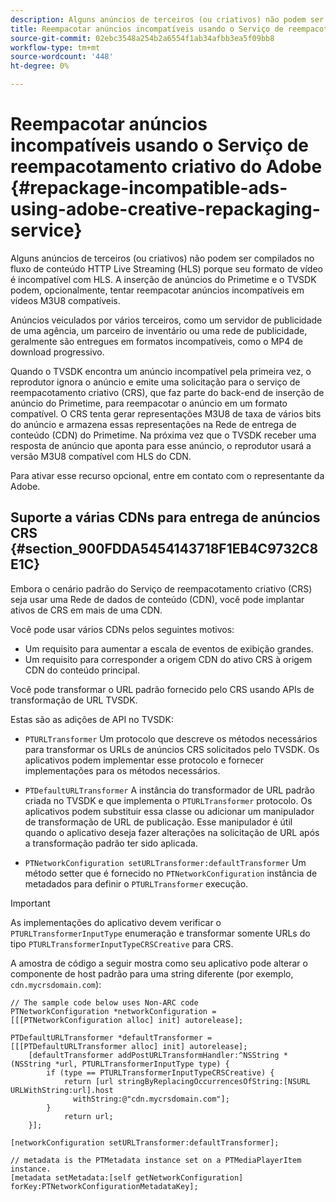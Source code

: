 ```yaml
---
description: Alguns anúncios de terceiros (ou criativos) não podem ser compilados no fluxo de conteúdo HTTP Live Streaming (HLS) porque seu formato de vídeo é incompatível com HLS. A inserção de anúncios do Primetime e o TVSDK podem, opcionalmente, tentar reempacotar anúncios incompatíveis em vídeos M3U8 compatíveis.
title: Reempacotar anúncios incompatíveis usando o Serviço de reempacotamento criativo do Adobe
source-git-commit: 02ebc3548a254b2a6554f1ab34afbb3ea5f09bb8
workflow-type: tm+mt
source-wordcount: '448'
ht-degree: 0%

---
```


# Reempacotar anúncios incompatíveis usando o Serviço de reempacotamento criativo do Adobe {#repackage-incompatible-ads-using-adobe-creative-repackaging-service}

Alguns anúncios de terceiros (ou criativos) não podem ser compilados no fluxo de conteúdo HTTP Live Streaming (HLS) porque seu formato de vídeo é incompatível com HLS. A inserção de anúncios do Primetime e o TVSDK podem, opcionalmente, tentar reempacotar anúncios incompatíveis em vídeos M3U8 compatíveis.

Anúncios veiculados por vários terceiros, como um servidor de publicidade de uma agência, um parceiro de inventário ou uma rede de publicidade, geralmente são entregues em formatos incompatíveis, como o MP4 de download progressivo.

Quando o TVSDK encontra um anúncio incompatível pela primeira vez, o reprodutor ignora o anúncio e emite uma solicitação para o serviço de reempacotamento criativo (CRS), que faz parte do back-end de inserção de anúncio do Primetime, para reempacotar o anúncio em um formato compatível. O CRS tenta gerar representações M3U8 de taxa de vários bits do anúncio e armazena essas representações na Rede de entrega de conteúdo (CDN) do Primetime. Na próxima vez que o TVSDK receber uma resposta de anúncio que aponta para esse anúncio, o reprodutor usará a versão M3U8 compatível com HLS do CDN.

Para ativar esse recurso opcional, entre em contato com o representante da Adobe.

## Suporte a várias CDNs para entrega de anúncios CRS {#section_900FDDA5454143718F1EB4C9732C8E1C}

Embora o cenário padrão do Serviço de reempacotamento criativo (CRS) seja usar uma Rede de dados de conteúdo (CDN), você pode implantar ativos de CRS em mais de uma CDN.

Você pode usar vários CDNs pelos seguintes motivos:

* Um requisito para aumentar a escala de eventos de exibição grandes.
* Um requisito para corresponder a origem CDN do ativo CRS à origem CDN do conteúdo principal.

Você pode transformar o URL padrão fornecido pelo CRS usando APIs de transformação de URL TVSDK.

Estas são as adições de API no TVSDK:

* `PTURLTransformer` Um protocolo que descreve os métodos necessários para transformar os URLs de anúncios CRS solicitados pelo TVSDK. Os aplicativos podem implementar esse protocolo e fornecer implementações para os métodos necessários.

* `PTDefaultURLTransformer` A instância do transformador de URL padrão criada no TVSDK e que implementa o `PTURLTransformer` protocolo. Os aplicativos podem substituir essa classe ou adicionar um manipulador de transformação de URL de publicação. Esse manipulador é útil quando o aplicativo deseja fazer alterações na solicitação de URL após a transformação padrão ter sido aplicada.

* `PTNetworkConfiguration setURLTransformer:defaultTransformer` Um método setter que é fornecido no `PTNetworkConfiguration` instância de metadados para definir o `PTURLTransformer` execução.

>[!IMPORTANT]
>
>As implementações do aplicativo devem verificar o `PTURLTransformerInputType` enumeração e transformar somente URLs do tipo `PTURLTransformerInputTypeCRSCreative` para CRS.

A amostra de código a seguir mostra como seu aplicativo pode alterar o componente de host padrão para uma string diferente (por exemplo, `cdn.mycrsdomain.com`):

```
// The sample code below uses Non-ARC code 
PTNetworkConfiguration *networkConfiguration = [[[PTNetworkConfiguration alloc] init] autorelease]; 
   
PTDefaultURLTransformer *defaultTransformer = [[[PTDefaultURLTransformer alloc] init] autorelease]; 
    [defaultTransformer addPostURLTransformHandler:^NSString *(NSString *url, PTURLTransformerInputType type) { 
        if (type == PTURLTransformerInputTypeCRSCreative) { 
            return [url stringByReplacingOccurrencesOfString:[NSURL URLWithString:url].host  
              withString:@"cdn.mycrsdomain.com"]; 
        } 
            return url; 
    }]; 
  
[networkConfiguration setURLTransformer:defaultTransformer]; 
   
// metadata is the PTMetadata instance set on a PTMediaPlayerItem instance. 
[metadata setMetadata:[self getNetworkConfiguration] forKey:PTNetworkConfigurationMetadataKey];
```
